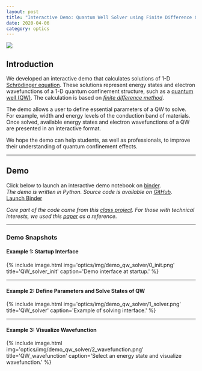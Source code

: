 ```yaml
---
layout: post
title: "Interactive Demo: Quantum Well Solver using Finite Difference Calculation"
date: 2020-04-06
category: optics
---
```


<div class="my-4 text-center">
  <img class="w-75" src="{{ site.url }}/optics/img/demo_qw_solver/cover.png">
</div>

## Introduction

We developed an interactive demo that calculates solutions of 1-D [Schrödinger equation](https://en.wikipedia.org/wiki/Schr%C3%B6dinger_equation). These solutions represent energy states and electron wavefunctions of a 1-D quantum confinement structure, such as a [quantum well (QW)](https://en.wikipedia.org/wiki/Quantum_well). The calculation is based on [*finite difference method*](https://en.wikipedia.org/wiki/Finite_difference_method).

The demo allows a user to define essential parameters of a QW to solve. For example, width and energy levels of the conduction band of materials. Once solved, available energy states and electron wavefunctions of a QW are presented in an interactive format.

We hope the demo can help students, as well as professionals, to improve their understanding of quantum confinement effects.

---

## Demo

Click below to launch an interactive demo notebook on [binder](https://mybinder.org/).  
*The demo is written in Python. Source code is available on [GitHub](https://github.com/clumdee/quantum_well_solver).*  
<a class="btn btn-success text-white" href="https://mybinder.org/v2/gh/clumdee/quantum_well_solver/main?labpath=QW_solver.ipynb">Launch Binder</a>

*Core part of the code came from this [class project](https://clumdee.github.io/talks/talks-pdf/2010-05-XX_ClassProject_NumerModelRectQD.pdf).
For those with technical interests, we used this [paper](https://github.com/clumdee/quantum_well_solver/blob/master/1990_JAP_Schrodinger-Poisson.pdf) as a reference.*

--- 

### Demo Snapshots
#### Example 1: Startup Interface
{% include image.html
  img='optics/img/demo_qw_solver/0_init.png'
  title='QW_solver_init'
  caption='Demo interface at startup.'
%}

---

#### Example 2: Define Parameters and Solve States of QW
{% include image.html
  img='optics/img/demo_qw_solver/1_solver.png'
  title='QW_solver'
  caption='Example of solving interface.'
%}

---

#### Example 3: Visualize Wavefunction
{% include image.html
  img='optics/img/demo_qw_solver/2_wavefunction.png'
  title='QW_wavefunction'
  caption='Select an energy state and visualize wavefunction.'
%}
